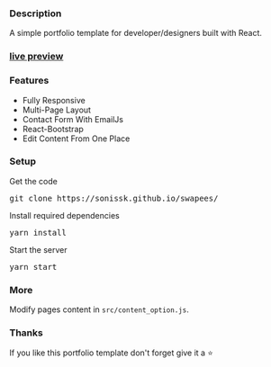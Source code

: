 ### Description

A simple portfolio template for developer/designers built with React. 

### [live preview](https://sonissk.github.io/swapees/)
### Features

- Fully Responsive
- Multi-Page Layout
- Contact Form With EmailJs
- React-Bootstrap
- Edit Content From One Place

### Setup

Get the code

<pre>git clone https://sonissk.github.io/swapees/</pre>
 
Install required dependencies

<pre>yarn install</pre>


Start the server

<pre>yarn start</pre>

### More

Modify pages content in  `src/content_option.js`.

### Thanks

If you like this portfolio template don't forget give it a ⭐ 
